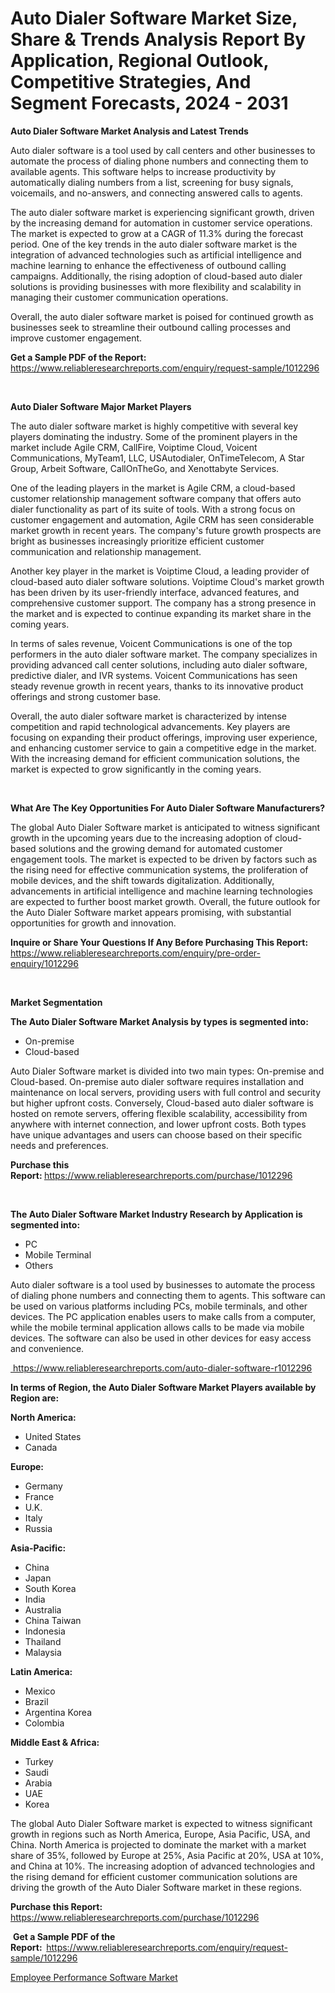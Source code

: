 <p><h1>Auto Dialer Software Market Size, Share & Trends Analysis Report By Application, Regional Outlook, Competitive Strategies, And Segment Forecasts, 2024 - 2031</h1></p><p><strong>Auto Dialer Software Market Analysis and Latest Trends</strong></p>
<p><p>Auto dialer software is a tool used by call centers and other businesses to automate the process of dialing phone numbers and connecting them to available agents. This software helps to increase productivity by automatically dialing numbers from a list, screening for busy signals, voicemails, and no-answers, and connecting answered calls to agents.</p><p>The auto dialer software market is experiencing significant growth, driven by the increasing demand for automation in customer service operations. The market is expected to grow at a CAGR of 11.3% during the forecast period. One of the key trends in the auto dialer software market is the integration of advanced technologies such as artificial intelligence and machine learning to enhance the effectiveness of outbound calling campaigns. Additionally, the rising adoption of cloud-based auto dialer solutions is providing businesses with more flexibility and scalability in managing their customer communication operations.</p><p>Overall, the auto dialer software market is poised for continued growth as businesses seek to streamline their outbound calling processes and improve customer engagement.</p></p>
<p><strong>Get a Sample PDF of the Report:&nbsp;</strong> <a href="https://www.reliableresearchreports.com/enquiry/request-sample/1012296">https://www.reliableresearchreports.com/enquiry/request-sample/1012296</a></p>
<p>&nbsp;</p>
<p><strong>Auto Dialer Software Major Market Players</strong></p>
<p><p>The auto dialer software market is highly competitive with several key players dominating the industry. Some of the prominent players in the market include Agile CRM, CallFire, Voiptime Cloud, Voicent Communications, MyTeam1, LLC, USAutodialer, OnTimeTelecom, A Star Group, Arbeit Software, CallOnTheGo, and Xenottabyte Services.</p><p>One of the leading players in the market is Agile CRM, a cloud-based customer relationship management software company that offers auto dialer functionality as part of its suite of tools. With a strong focus on customer engagement and automation, Agile CRM has seen considerable market growth in recent years. The company's future growth prospects are bright as businesses increasingly prioritize efficient customer communication and relationship management.</p><p>Another key player in the market is Voiptime Cloud, a leading provider of cloud-based auto dialer software solutions. Voiptime Cloud's market growth has been driven by its user-friendly interface, advanced features, and comprehensive customer support. The company has a strong presence in the market and is expected to continue expanding its market share in the coming years.</p><p>In terms of sales revenue, Voicent Communications is one of the top performers in the auto dialer software market. The company specializes in providing advanced call center solutions, including auto dialer software, predictive dialer, and IVR systems. Voicent Communications has seen steady revenue growth in recent years, thanks to its innovative product offerings and strong customer base.</p><p>Overall, the auto dialer software market is characterized by intense competition and rapid technological advancements. Key players are focusing on expanding their product offerings, improving user experience, and enhancing customer service to gain a competitive edge in the market. With the increasing demand for efficient communication solutions, the market is expected to grow significantly in the coming years.</p></p>
<p>&nbsp;</p>
<p><strong>What Are The Key Opportunities For Auto Dialer Software Manufacturers?</strong></p>
<p><p>The global Auto Dialer Software market is anticipated to witness significant growth in the upcoming years due to the increasing adoption of cloud-based solutions and the growing demand for automated customer engagement tools. The market is expected to be driven by factors such as the rising need for effective communication systems, the proliferation of mobile devices, and the shift towards digitalization. Additionally, advancements in artificial intelligence and machine learning technologies are expected to further boost market growth. Overall, the future outlook for the Auto Dialer Software market appears promising, with substantial opportunities for growth and innovation.</p></p>
<p><strong>Inquire or Share Your Questions If Any Before Purchasing This Report:</strong> <a href="https://www.reliableresearchreports.com/enquiry/pre-order-enquiry/1012296">https://www.reliableresearchreports.com/enquiry/pre-order-enquiry/1012296</a></p>
<p>&nbsp;</p>
<p><strong>Market Segmentation</strong></p>
<p><strong>The Auto Dialer Software Market Analysis by types is segmented into:</strong></p>
<p><ul><li>On-premise</li><li>Cloud-based</li></ul></p>
<p><p>Auto Dialer Software market is divided into two main types: On-premise and Cloud-based. On-premise auto dialer software requires installation and maintenance on local servers, providing users with full control and security but higher upfront costs. Conversely, Cloud-based auto dialer software is hosted on remote servers, offering flexible scalability, accessibility from anywhere with internet connection, and lower upfront costs. Both types have unique advantages and users can choose based on their specific needs and preferences.</p></p>
<p><strong>Purchase this Report:&nbsp;</strong><a href="https://www.reliableresearchreports.com/purchase/1012296">https://www.reliableresearchreports.com/purchase/1012296</a></p>
<p>&nbsp;</p>
<p><strong>The Auto Dialer Software Market Industry Research by Application is segmented into:</strong></p>
<p><ul><li>PC</li><li>Mobile Terminal</li><li>Others</li></ul></p>
<p><p>Auto dialer software is a tool used by businesses to automate the process of dialing phone numbers and connecting them to agents. This software can be used on various platforms including PCs, mobile terminals, and other devices. The PC application enables users to make calls from a computer, while the mobile terminal application allows calls to be made via mobile devices. The software can also be used in other devices for easy access and convenience.</p></p>
<p><a href="https://www.reliableresearchreports.com/auto-dialer-software-r1012296">&nbsp;https://www.reliableresearchreports.com/auto-dialer-software-r1012296</a></p>
<p><strong>In terms of Region, the Auto Dialer Software Market Players available by Region are:</strong></p>
<p>
    <p> <strong> North America: </strong>
        <ul>
            <li>United States</li>
            <li>Canada</li>
        </ul>
        </p> 
    <p> <strong> Europe: </strong>
        <ul>
            <li>Germany</li>
            <li>France</li>
            <li>U.K.</li>
            <li>Italy</li>
            <li>Russia</li>
        </ul>
        </p> 
    <p> <strong> Asia-Pacific: </strong>
        <ul>
            <li>China</li>
            <li>Japan</li>
            <li>South Korea</li>
            <li>India</li>
            <li>Australia</li>
            <li>China Taiwan</li>
            <li>Indonesia</li>
            <li>Thailand</li>
            <li>Malaysia</li>
        </ul>
        </p> 
    <p> <strong> Latin America: </strong>
        <ul>
            <li>Mexico</li>
            <li>Brazil</li>
            <li>Argentina Korea</li>
            <li>Colombia</li>
        </ul>
        </p> 
    <p> <strong> Middle East & Africa: </strong>
        <ul>
            <li>Turkey</li>
            <li>Saudi</li>
            <li>Arabia</li>
            <li>UAE</li>
            <li>Korea</li>
        </ul>
    </p>
    </p>
<p><p>The global Auto Dialer Software market is expected to witness significant growth in regions such as North America, Europe, Asia Pacific, USA, and China. North America is projected to dominate the market with a market share of 35%, followed by Europe at 25%, Asia Pacific at 20%, USA at 10%, and China at 10%. The increasing adoption of advanced technologies and the rising demand for efficient customer communication solutions are driving the growth of the Auto Dialer Software market in these regions.</p></p>
<p><strong>Purchase this Report: </strong><a href="https://www.reliableresearchreports.com/purchase/1012296">https://www.reliableresearchreports.com/purchase/1012296</a></p>
<p>&nbsp;<strong>Get a Sample PDF of the Report:&nbsp;&nbsp;</strong><a href="https://www.reliableresearchreports.com/enquiry/request-sample/1012296">https://www.reliableresearchreports.com/enquiry/request-sample/1012296</a></p>
<p><strong></strong></p>
<p><p><a href="https://github.com/vimar16th/Market-Research-Report-List-4/blob/main/employee-performance-software-market.md">Employee Performance Software Market</a></p></p>